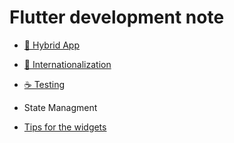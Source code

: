 # Flutter development note
- [🌈 Hybrid App](https://github.com/leelai/development-note/blob/main/flutter/hybrid-app.md)

- [🍺 Internationalization](https://github.com/leelai/development-note/blob/main/flutter/internationalization.md)

- [☕️ Testing](https://github.com/leelai/development-note/blob/main/flutter/testing.md)

- State Managment

- [Tips for the widgets](widgets/README.md)
